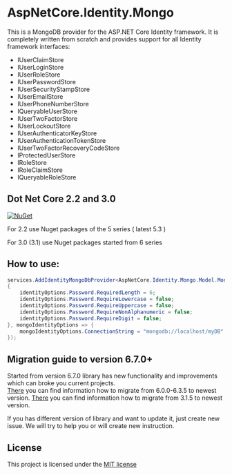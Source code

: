 
# AspNetCore.Identity.Mongo

This is a MongoDB provider for the ASP.NET Core Identity framework. It is completely written from scratch and provides support for all Identity framework interfaces:

* IUserClaimStore
* IUserLoginStore
* IUserRoleStore
* IUserPasswordStore
* IUserSecurityStampStore
* IUserEmailStore
* IUserPhoneNumberStore
* IQueryableUserStore
* IUserTwoFactorStore
* IUserLockoutStore
* IUserAuthenticatorKeyStore
* IUserAuthenticationTokenStore
* IUserTwoFactorRecoveryCodeStore
* IProtectedUserStore
* IRoleStore
* IRoleClaimStore
* IQueryableRoleStore

## Dot Net Core 2.2 and 3.0

[![NuGet](https://img.shields.io/nuget/v/AspNetCore.Identity.Mongo.svg)](https://www.nuget.org/packages/AspNetCore.Identity.Mongo/)

For 2.2 use Nuget packages of the 5 series ( latest 5.3 )

For 3.0 (3.1) use Nuget packages started from 6 series

## How to use:

```csharp
services.AddIdentityMongoDbProvider<AspNetCore.Identity.Mongo.Model.MongoUser, AspNetCore.Identity.Mongo.Model.MongoRole>(identityOptions =>
{
    identityOptions.Password.RequiredLength = 6;
    identityOptions.Password.RequireLowercase = false;
    identityOptions.Password.RequireUppercase = false;
    identityOptions.Password.RequireNonAlphanumeric = false;
    identityOptions.Password.RequireDigit = false;
}, mongoIdentityOptions => {
    mongoIdentityOptions.ConnectionString = "mongodb://localhost/myDB";
});
```

## Migration guide to version 6.7.0+
Started from version 6.7.0 library has new functionality and improvements which can broke you current projects.<br>
[There](./docs/MigrationGuideToVersion6_7_0AndUpper.md) you can find information how to migrate from 6.0.0-6.3.5 to newest version.
[There](./docs/MigrationGuideFromVersion3_1_5ToVersion6_7_0AndUpper.md) you can find information how to migrate from 3.1.5 to newest version.

If you has different version of library and want to update it, just create new issue. We will try to help you or will create new instruction.

## License
This project is licensed under the [MIT license](./blob/master/LICENSE.txt)

